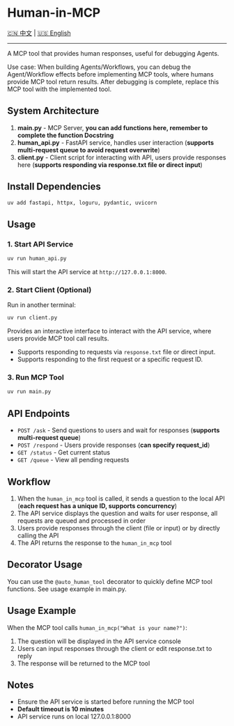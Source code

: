 # Human-in-MCP

[🇨🇳 中文](README.md) | [🇺🇸 English](README_en.md) 

---

A MCP tool that provides human responses, useful for debugging Agents.

Use case: When building Agents/Workflows, you can debug the Agent/Workflow effects before implementing MCP tools, where humans provide MCP tool return results. After debugging is complete, replace this MCP tool with the implemented tool.

## System Architecture

1. **main.py** - MCP Server, **you can add functions here, remember to complete the function Docstring**
2. **human_api.py** - FastAPI service, handles user interaction (**supports multi-request queue to avoid request overwrite**)
3. **client.py** - Client script for interacting with API, users provide responses here (**supports responding via response.txt file or direct input**)

## Install Dependencies

```bash
uv add fastapi, httpx, loguru, pydantic, uvicorn
```

## Usage

### 1. Start API Service

```bash
uv run human_api.py
```

This will start the API service at `http://127.0.0.1:8000`.

### 2. Start Client (Optional)

Run in another terminal:

```bash
uv run client.py
```

Provides an interactive interface to interact with the API service, where users provide MCP tool call results.

- Supports responding to requests via `response.txt` file or direct input.
- Supports responding to the first request or a specific request ID.

### 3. Run MCP Tool

```bash
uv run main.py
```

## API Endpoints

- `POST /ask` - Send questions to users and wait for responses (**supports multi-request queue**)
- `POST /respond` - Users provide responses (**can specify request_id**)
- `GET /status` - Get current status
- `GET /queue` - View all pending requests

## Workflow

1. When the `human_in_mcp` tool is called, it sends a question to the local API (**each request has a unique ID, supports concurrency**)
2. The API service displays the question and waits for user response, all requests are queued and processed in order
3. Users provide responses through the client (file or input) or by directly calling the API
4. The API returns the response to the `human_in_mcp` tool

## Decorator Usage

You can use the `@auto_human_tool` decorator to quickly define MCP tool functions. See usage example in main.py.

## Usage Example

When the MCP tool calls `human_in_mcp("What is your name?")`:

1. The question will be displayed in the API service console
2. Users can input responses through the client or edit response.txt to reply
3. The response will be returned to the MCP tool

## Notes

- Ensure the API service is started before running the MCP tool
- **Default timeout is 10 minutes**
- API service runs on local 127.0.0.1:8000
